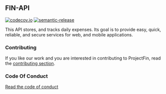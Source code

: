 ## FIN-API

[![codecov.io](https://codecov.io/gh/elefher/fin-api/branch/master/graphs/badge.svg?branch=master)](https://codecov.io/gh/elefher/fin-api)
[![semantic-release](https://img.shields.io/badge/%20%20%F0%9F%93%A6%F0%9F%9A%80-semantic--release-e10079.svg)](https://github.com/semantic-release/semantic-release)

This API stores, and tracks daily expenses. Its goal is to provide easy, quick,
reliable, and secure services for web, and mobile applications.

### Contributing

If you like our work and you are interested in contributing to ProjectFin, read
the [contributing section](.github/CONTRIBUTING.md).

### Code Of Conduct

[Read the code of conduct](.github/CODE_OF_CONDUCT.md)
